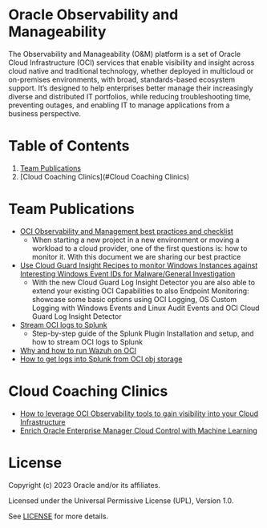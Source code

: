 # Oracle Observability and Manageability

The Observability and Manageability (O&M) platform is a set of Oracle Cloud Infrastructure (OCI) services that enable visibility and insight across cloud native and traditional technology, whether deployed in multicloud or on-premises environments, with broad, standards-based ecosystem support. It’s designed to help enterprises better manage their increasingly diverse and distributed IT portfolios, while reducing troubleshooting time, preventing outages, and enabling IT to manage applications from a business perspective.

# Table of Contents

1. [Team Publications](#team-publications)
2. [Cloud Coaching Clinics](#Cloud Coaching Clinics)

# Team Publications

- [OCI Observability and Management best practices and checklist](https://blogs.oracle.com/observability/post/oci-observability-checklist)
  - When starting a new project in a new environment or moving a workload to a cloud provider, one of the first questions is: how to monitor it. With this document we are sharing our best practice
- [Use Cloud Guard Insight Recipes to monitor Windows Instances against Interesting Windows Event IDs for Malware/General Investigation ](https://learnoci.cloud/use-cloud-guard-insight-recipes-to-monitor-windows-instances-against-interesting-windows-event-ids-7ef796174d37)
   - With the new Cloud Guard Log Insight Detector you are also able to extend your existing OCI Capabilities to also Endpoint Monitoring: showcase some basic options using OCI Logging, OS Custom Logging with Windows Events and Linux Audit Events and OCI Cloud Guard Log Insight Detector
- [Stream OCI logs to Splunk](https://learnoci.cloud/stream-oci-logs-to-splunk-e03522f87f7)
  - Step-by-step guide of the Splunk Plugin Installation and setup, and how to stream OCI logs to Splunk
- [Why and how to run Wazuh on OCI](https://learnoci.cloud/why-and-how-to-run-wazuh-on-oci-6b39174b5d2d)
- [How to get logs into Splunk from OCI obj storage](https://learnoci.cloud/how-to-get-logs-into-splunk-from-oci-object-storage-7304fbf467ea)

# Cloud Coaching Clinics

- [How to leverage OCI Observability tools to gain visibility into your Cloud Infrastructure](https://www.youtube.com/watch?v=bFnWYZCOvVk)
- [Enrich Oracle Enterprise Manager Cloud Control with Machine Learning](https://www.youtube.com/watch?v=KPmDyCGZKi8)

# License

Copyright (c) 2023 Oracle and/or its affiliates.

Licensed under the Universal Permissive License (UPL), Version 1.0.

See [LICENSE](https://github.com/oracle-devrel/technology-engineering/blob/folder-structure/LICENSE) for more details.